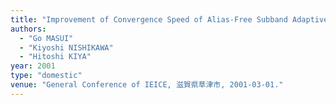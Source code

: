 ```yaml
---
title: "Improvement of Convergence Speed of Alias-Free Subband Adaptive Filtering Using Multirate Repeating Method"
authors:
  - "Go MASUI"
  - "Kiyoshi NISHIKAWA"
  - "Hitoshi KIYA"
year: 2001
type: "domestic"
venue: "General Conference of IEICE, 滋賀県草津市, 2001-03-01."
---
```

